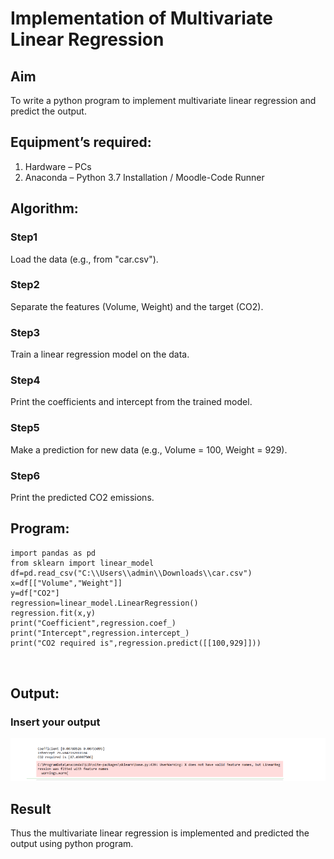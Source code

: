# Implementation of Multivariate Linear Regression
## Aim
To write a python program to implement multivariate linear regression and predict the output.
## Equipment’s required:
1.	Hardware – PCs
2.	Anaconda – Python 3.7 Installation / Moodle-Code Runner
## Algorithm:
### Step1
Load the data (e.g., from "car.csv").

### Step2
Separate the features (Volume, Weight) and the target (CO2).

### Step3
Train a linear regression model on the data.

### Step4
Print the coefficients and intercept from the trained model.

### Step5
Make a prediction for new data (e.g., Volume = 100, Weight = 929).

### Step6
Print the predicted CO2 emissions.


## Program:
```
import pandas as pd
from sklearn import linear_model
df=pd.read_csv("C:\\Users\\admin\\Downloads\\car.csv")
x=df[["Volume","Weight"]]
y=df["CO2"]
regression=linear_model.LinearRegression()
regression.fit(x,y)
print("Coefficient",regression.coef_)
print("Intercept",regression.intercept_)
print("CO2 required is",regression.predict([[100,929]]))



```
## Output:

### Insert your output
![Alt text](image.png)

## Result
Thus the multivariate linear regression is implemented and predicted the output using python program.